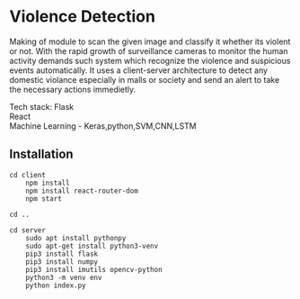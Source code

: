 # Violence Detection

Making of module to scan the given image and classify it whether its violent or not.
With the rapid growth of surveillance cameras to monitor the human activity demands such system which recognize the violence and suspicious events automatically. 
It uses a client-server architecture to detect any domestic violance especially in malls or society and send an alert to take the necessary actions immedietly.

Tech stack:
Flask <br />
React <br />
Machine Learning - Keras,python,SVM,CNN,LSTM



## Installation
```
cd client
    npm install
    npm install react-router-dom
    npm start

cd ..

cd server
    sudo apt install pythonpy
    sudo apt-get install python3-venv
    pip3 install flask
    pip3 install numpy
    pip3 install imutils opencv-python
    python3 -m venv env
    python index.py
```